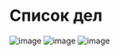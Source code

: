 # Список дел
![image](https://user-images.githubusercontent.com/72396348/135210943-bd2dee74-7f38-40dd-a0e0-2df100b118d5.png)
![image](https://user-images.githubusercontent.com/72396348/135210978-cba456cd-e89a-4d88-90a0-0c59b1d98385.png)
![image](https://user-images.githubusercontent.com/72396348/135210984-7a15eff3-e31e-4590-b477-440168f1fd0f.png)
